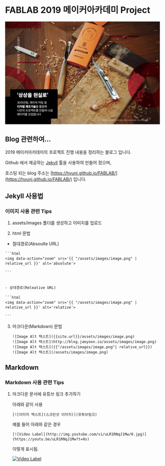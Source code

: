 # FABLAB 2019 메이커아카데미  Project

![FABLAB Screenshot](/assets/images/FABLAB_Logo.png)


## Blog 관련하여...

2019 메이커아카데미의 프로젝트 진행 내용을 정리하는 블로그 입니다.

Github 에서 제공하는 [Jekyll](https://jekyllrb-ko.github.io/) 툴을 사용하여 만들어 졌으며,

호스팅 되는 blog 주소는 [https://hyuni.github.io/FABLAB/](https://hyuni.github.io/FABLAB/) 입니다.



## Jekyll 사용법

### 이미지 사용 관련 Tips

 1. assets/images 폴더를 생성하고 이미지를 업로드


 2. html 문법
 
   - 절대경로(Absoulte URL)
   
 	```html
 	<img data-action="zoom" src='{{ "/assets/images/image.png" | relative_url }}' alt='absolute'>
<!-- result : http://blog.jaeyoon.io/my-baseurl/assets/images/image.png -->
 	```
 	
 	
 	- 상대경로(Releative URL)
 	
 	```html
 	<img data-action="zoom" src='{{ "/assets/images/image.png" | relative_url }}' alt='relative'>
<!-- result : /my-baseurl/assets/images/image.png -->
 	```

 	
 3. 마크다운(Markdown) 문법

    ```kramdown
    ![Image Alt 텍스트]({{site.url}}/assets/images/image.png)
    ![Image Alt 텍스트](http://blog.jaeyoon.io/assets/images/image.png)
    ![Image Alt 텍스트]({{"/assets/images/image.png"| relative_url}})
    ![Image Alt 텍스트](/assets/images/image.png)
    ```
 
  

## Markdown

### Markdown 사용 관련 Tips

 1. 마크다운 문서에 유튜브 링크 추가하기

 	아래와 같이 사용
    ```
    [![이미지 텍스트](스크린샷 이미지)](유투브링크)
    ```
    
    예를 들어 아래와 같은 경우
    ```
    [![Video Label](http://img.youtube.com/vi/uLR1RNqJ1Mw/0.jpg)](https://youtu.be/uLR1RNqJ1Mw?t=0s)
    ```
    
    이렇게 표시됨.
    
    [![Video Label](http://img.youtube.com/vi/uLR1RNqJ1Mw/0.jpg)](https://youtu.be/uLR1RNqJ1Mw?t=0s)